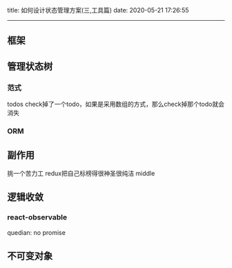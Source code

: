 title: 如何设计状态管理方案(三,工具篇)
date: 2020-05-21 17:26:55

---

## 框架

## 管理状态树
### 范式
todos check掉了一个todo，如果是采用数组的方式，那么check掉那个todo就会消失
### ORM

## 副作用
挑一个苦力工
redux把自己标榜得很神圣很纯洁
middle

## 逻辑收敛


### react-observable
quedian: no promise

## 不可变对象

